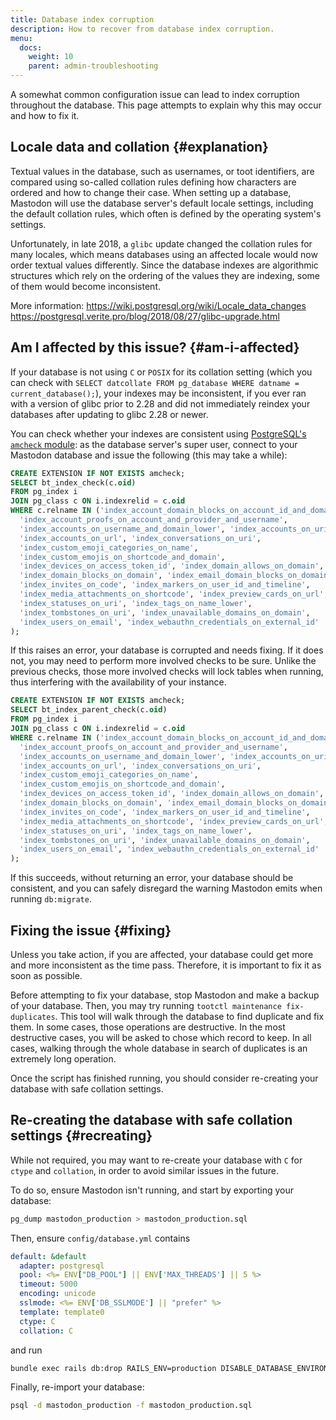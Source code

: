 ```yaml
---
title: Database index corruption
description: How to recover from database index corruption.
menu:
  docs:
    weight: 10
    parent: admin-troubleshooting
---
```


A somewhat common configuration issue can lead to index corruption throughout the database. This page attempts to explain why this may occur and how to fix it.

## Locale data and collation {#explanation}

Textual values in the database, such as usernames, or toot identifiers, are compared using so-called collation rules defining how characters are ordered and how to change their case.
When setting up a database, Mastodon will use the database server's default locale settings, including the default collation rules, which often is defined by the operating system's settings.

Unfortunately, in late 2018, a `glibc` update changed the collation rules for many locales, which means databases using an affected locale would now order textual values differently.
Since the database indexes are algorithmic structures which rely on the ordering of the values they are indexing, some of them would become inconsistent.

More information: https://wiki.postgresql.org/wiki/Locale_data_changes https://postgresql.verite.pro/blog/2018/08/27/glibc-upgrade.html

## Am I affected by this issue? {#am-i-affected}

If your database is not using `C` or `POSIX` for its collation setting (which you can check with `SELECT datcollate FROM pg_database WHERE datname = current_database();`),
your indexes may be inconsistent, if you ever ran with a version of glibc prior to 2.28 and did not immediately reindex your databases after updating to glibc 2.28 or newer.

You can check whether your indexes are consistent using [PostgreSQL's `amcheck` module](https://www.postgresql.org/docs/10/amcheck.html): as the database server's super user, connect to your Mastodon database and issue the following (this may take a while):

```SQL
CREATE EXTENSION IF NOT EXISTS amcheck;
SELECT bt_index_check(c.oid)
FROM pg_index i
JOIN pg_class c ON i.indexrelid = c.oid
WHERE c.relname IN ('index_account_domain_blocks_on_account_id_and_domain',
  'index_account_proofs_on_account_and_provider_and_username',
  'index_accounts_on_username_and_domain_lower', 'index_accounts_on_uri',
  'index_accounts_on_url', 'index_conversations_on_uri',
  'index_custom_emoji_categories_on_name',
  'index_custom_emojis_on_shortcode_and_domain',
  'index_devices_on_access_token_id', 'index_domain_allows_on_domain',
  'index_domain_blocks_on_domain', 'index_email_domain_blocks_on_domain',
  'index_invites_on_code', 'index_markers_on_user_id_and_timeline',
  'index_media_attachments_on_shortcode', 'index_preview_cards_on_url',
  'index_statuses_on_uri', 'index_tags_on_name_lower',
  'index_tombstones_on_uri', 'index_unavailable_domains_on_domain',
  'index_users_on_email', 'index_webauthn_credentials_on_external_id'
);
```

If this raises an error, your database is corrupted and needs fixing. If it does not, you may need to perform more involved checks to be sure.
Unlike the previous checks, those more involved checks will lock tables when running, thus interfering with the availability of your instance.

```SQL
CREATE EXTENSION IF NOT EXISTS amcheck;
SELECT bt_index_parent_check(c.oid)
FROM pg_index i
JOIN pg_class c ON i.indexrelid = c.oid
WHERE c.relname IN ('index_account_domain_blocks_on_account_id_and_domain',
  'index_account_proofs_on_account_and_provider_and_username',
  'index_accounts_on_username_and_domain_lower', 'index_accounts_on_uri',
  'index_accounts_on_url', 'index_conversations_on_uri',
  'index_custom_emoji_categories_on_name',
  'index_custom_emojis_on_shortcode_and_domain',
  'index_devices_on_access_token_id', 'index_domain_allows_on_domain',
  'index_domain_blocks_on_domain', 'index_email_domain_blocks_on_domain',
  'index_invites_on_code', 'index_markers_on_user_id_and_timeline',
  'index_media_attachments_on_shortcode', 'index_preview_cards_on_url',
  'index_statuses_on_uri', 'index_tags_on_name_lower',
  'index_tombstones_on_uri', 'index_unavailable_domains_on_domain',
  'index_users_on_email', 'index_webauthn_credentials_on_external_id'
);
```

If this succeeds, without returning an error, your database should be consistent, and you can safely disregard the warning Mastodon emits when running `db:migrate`.

## Fixing the issue {#fixing}

Unless you take action, if you are affected, your database could get more and more inconsistent as the time pass. Therefore, it is important to fix it as soon as possible.

Before attempting to fix your database, stop Mastodon and make a backup of your database. Then, you may try running `tootctl maintenance fix-duplicates`.
This tool will walk through the database to find duplicate and fix them. In some cases, those operations are destructive.
In the most destructive cases, you will be asked to chose which record to keep. In all cases, walking through the whole database in search of duplicates is an extremely long operation.

Once the script has finished running, you should consider re-creating your database with safe collation settings.

## Re-creating the database with safe collation settings {#recreating}

While not required, you may want to re-create your database with `C` for `ctype` and `collation`, in order to avoid similar issues in the future.

To do so, ensure Mastodon isn't running, and start by exporting your database:

```sh
pg_dump mastodon_production > mastodon_production.sql
```

Then, ensure `config/database.yml` contains
```yaml
default: &default
  adapter: postgresql
  pool: <%= ENV["DB_POOL"] || ENV['MAX_THREADS'] || 5 %>
  timeout: 5000
  encoding: unicode
  sslmode: <%= ENV['DB_SSLMODE'] || "prefer" %>
  template: template0
  ctype: C
  collation: C
```

and run
```sh
bundle exec rails db:drop RAILS_ENV=production DISABLE_DATABASE_ENVIRONMENT_CHECK=1 && bundle exec rails db:create RAILS_ENV=production
```

Finally, re-import your database:
```sh
psql -d mastodon_production -f mastodon_production.sql
```
